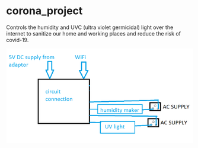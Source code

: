 # corona_project
Controls the humidity and UVC (ultra violet germicidal)  light over the internet to sanitize our home and working  places and reduce the risk of covid-19.


![calciHtmlLogo](photos/5.PNG)
